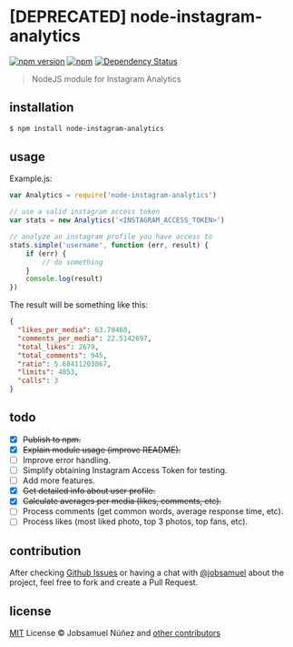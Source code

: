 # [DEPRECATED] node-instagram-analytics
[![npm version](https://img.shields.io/npm/v/node-instagram-analytics.svg?style=flat-square)](https://www.npmjs.com/package/node-instagram-analytics) [![npm](https://img.shields.io/npm/dt/node-instagram-analytics.svg?style=flat-square)](https://www.npmjs.com/package/node-instagram-analytics) [![Dependency Status](https://david-dm.org/heartyrobot/node-instagram-analytics/status.svg?style=flat-square)](https://www.npmjs.com/package/node-instagram-analytics)

> NodeJS module for Instagram Analytics

## installation

```bash
$ npm install node-instagram-analytics
```

## usage

Example.js:

```js
var Analytics = require('node-instagram-analytics')

// use a valid instagram access token
var stats = new Analytics('<INSTAGRAM_ACCESS_TOKEN>')

// analyze an instagram profile you have access to
stats.simple('username', function (err, result) {
    if (err) {
        // do something
    }
    console.log(result)
})
```

The result will be something like this:

```json
{
  "likes_per_media": 63.79468,
  "comments_per_media": 22.5142697,
  "total_likes": 2679,
  "total_comments": 945,
  "ratio": 5.68411203067,
  "limits": 4853,
  "calls": 3
}
```

## todo

- [x] ~~Publish to npm.~~
- [x] ~~Explain module usage (improve README).~~
- [ ] Improve error handling.
- [ ] Simplify obtaining Instagram Access Token for testing.
- [ ] Add more features.
 - [x] ~~Get detailed info about user profile.~~
 - [x] ~~Calculate averages per media (likes, comments, etc).~~
 - [ ] Process comments (get common words, average response time, etc).
 - [ ] Process likes (most liked photo, top 3 photos, top fans, etc).

## contribution

After checking [Github Issues](https://github.com/jobsamuel/node-instagram-analytics/issues) or having a chat with [@jobsamuel](https://telegram.me/jobsamuel) about the project, feel free to fork and create a Pull Request.

## license

[MIT](http://opensource.org/licenses/MIT) License :copyright: Jobsamuel Núñez and [other contributors](https://github.com/jobsamuel/node-instagram-analytics/graphs/contributors)
